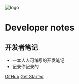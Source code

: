 ![logo](https://blog.ifuture.pro/assets/img/qrcode_for_mpwechat.jpg)
# Developer notes
## 开发者笔记

* 一本人人可编写的开发笔记
* 记录你记录的

[GitHub](https://github.com/ifuture-pro/developer-notes)
[Get Started](README.md)